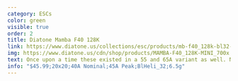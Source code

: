 ```yaml
---
category: ESCs
color: green
visible: true
order: 2
title: Diatone Mamba F40 128K
link: https://www.diatone.us/collections/esc/products/mb-f40_128k-bl32-mini-esc
img: https://www.diatone.us/cdn/shop/products/MAMBA-F40_128K-MINI_700x.jpg
text: Once upon a time these existed in a 55 and 65A variant as well. Now Diatone appears to be focusing only on one version. It's still a great option though, especially for the price. The 128KHz PWM frequency offers better efficiency too
info: "$45.99;20x20;40A Nominal;45A Peak;BlHeli_32;6.5g"
---
```

